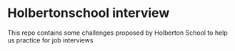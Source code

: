 # Holbertonschool interview
This repo contains some challenges proposed by Holberton School to help us practice for job interviews
